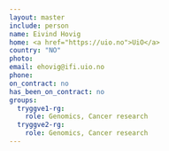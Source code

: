 ```yaml
---
layout: master
include: person
name: Eivind Hovig
home: <a href="https://uio.no">UiO</a>
country: "NO"
photo:
email: ehovig@ifi.uio.no
phone:
on_contract: no
has_been_on_contract: no
groups:
  tryggve1-rg:
    role: Genomics, Cancer research
  tryggve2-rg:
    role: Genomics, Cancer research
---
```

